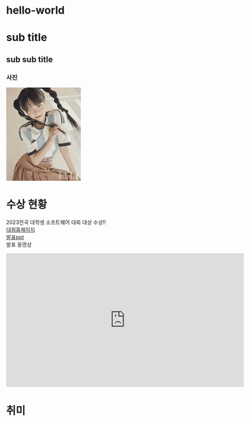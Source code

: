 # hello-world
# sub title
## sub sub title
### 사진
<img src="사진.jpg"><br>

# 수상 현황
2023전국 대학생 소프트웨어 대회 대상 수상!!<br>
[대회홈체이지](https://www.naver.com)<br>
[발표ppt](/presentation.pptx)<br>
발표 동영상<br>
<iframe width="640" height="360" src="https://www.youtube.com/embed/pyf8cbqyfPs" title="LE SSERAFIM (르세라핌) &#39;ANTIFRAGILE&#39; OFFICIAL M/V" frameborder="0" allow="accelerometer; autoplay; clipboard-write; encrypted-media; gyroscope; picture-in-picture; web-share" allowfullscreen></iframe>

# 취미
